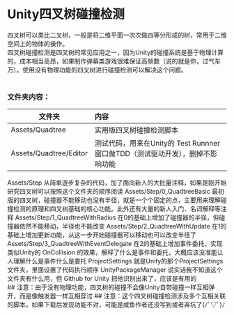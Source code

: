 # Unity四叉树碰撞检测</br>
四叉树可以类比二叉树，一般是将二维平面一次次做四等分形成的树，常用于二维空间上的物体的操作。</br>
四叉树碰撞检测是四叉树的常见应用之一，因为Unity的碰撞系统是基于物理计算的，成本相当高昂，如果制作弹幕类游戏很难保证高帧数（说的就是你，过气车万）。使用没有物理功能的四叉树进行碰撞检测可以解决这个问题。</br>
</br>
### 文件夹内容：
| 文件夹 | 内容 |
| ------------- |:-------------| 
| Assets/Quadtree | 实用版四叉树碰撞检测脚本 |
| Assets/Quadtree/Editor | 测试代码，用来在Unity的 Test Runnner 窗口做TDD（测试驱动开发），删掉不影响功能 |
  <tr>
    <td>Assets/Step</td>
    <td>从简单逐步复杂的代码，加了面向新人的大批量注释，如果是刚开始研究四叉树可以按照这个文件夹的顺序阅读</td>
  </tr>
  <tr>
    <td>Assets/Step/0_QuadtreeBasic</td>
    <td>最初版的四叉树，碰撞器不能移动也没有半径，就是一个个固定的点，主要用来理解碰撞检测的原理和四叉树基础的核心功能。此外还有大量的新人入门、名词解释等注释</td>
  </tr>
  <tr>
    <td>Assets/Step/1_QuadtreeWithRadius</td>
    <td>在0的基础上增加了碰撞器的半径，但碰撞器依然不能移动，半径也不能改变</td>
  </tr>
  <tr>
    <td>Assets/Step/2_QuadtreeWithUpdate</td>
    <td>在1的基础上增加更新功能，从这一步开始碰撞器可以移动也可以改变半径了</td>
  </tr>
  <tr>
    <td>Assets/Step/3_QuadtreeWithEventDelegate</td>
    <td>在2的基础上增加事件委托，实现类似Unity的 OnCollision 的效果，解释了什么是事件和委托，大概应该没准能让人理解什么是事件什么是委托</td>
  </tr>
  <tr>
    <td>ProjectSettings</td>
    <td>就是Unity的那个ProjectSettings文件夹，里面设置了代码执行顺序</td>
  </tr>
  <tr>
    <td>UnityPackageManager</td>
    <td>说实话我不知道这个文件夹有什么用，但 Github for Unity 把他识别出来了，应该是有用的</td>
  </tr>
</table>
</br>
## 注意：由于没有物理功能，四叉树的碰撞不会像Unity自带碰撞一样互相弹开，而是像触发器一样互相穿过
## 注意：这个四叉树碰撞检测涉及多个互相关联的脚本，如果下载后发现功能不对，可能是咸鱼作者还没写到或者弃坑了(ﾉﾟ▽ﾟ)ﾉ
